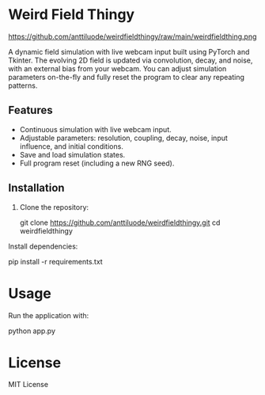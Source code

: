 # Weird Field Thingy

https://github.com/anttiluode/weirdfieldthingy/raw/main/weirdfieldthing.png


A dynamic field simulation with live webcam input built using PyTorch and Tkinter. The evolving 2D field is updated via convolution, decay, and noise, with an external bias from your webcam. You can adjust simulation parameters on-the-fly and fully reset the program to clear any repeating patterns.

## Features

- Continuous simulation with live webcam input.
- Adjustable parameters: resolution, coupling, decay, noise, input influence, and initial conditions.
- Save and load simulation states.
- Full program reset (including a new RNG seed).

## Installation

1. Clone the repository:

   git clone https://github.com/anttiluode/weirdfieldthingy.git
   cd weirdfieldthingy

Install dependencies:

pip install -r requirements.txt

# Usage

Run the application with:

python app.py

# License
MIT License
